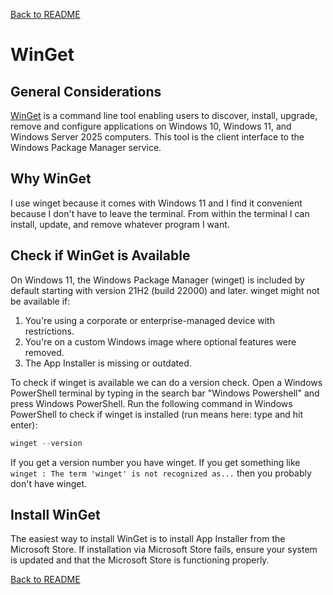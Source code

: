 <a href="../README.md">Back to README</a>

# WinGet

## General Considerations

[WinGet](https://learn.microsoft.com/en-us/windows/package-manager/winget/) is a command line tool enabling users to discover, install, upgrade, remove and configure applications on Windows 10, Windows 11, and Windows Server 2025 computers. This tool is the client interface to the Windows Package Manager service.

## Why WinGet

I use winget because it comes with Windows 11 and I find it convenient because I don't have to leave the terminal. From within the terminal I can install, update, and remove whatever program I want.

## Check if WinGet is Available

On Windows 11, the Windows Package Manager (winget) is included by default starting with version 21H2 (build 22000) and later. winget might not be available if:

1. You're using a corporate or enterprise-managed device with restrictions.
2. You're on a custom Windows image where optional features were removed.
3. The App Installer is missing or outdated.

To check if winget is available we can do a version check. Open a Windows PowerShell terminal by typing in the search bar "Windows Powershell" and press Windows PowerShell. Run the following command in Windows PowerShell to check if winget is installed (run means here: type and hit enter):

```powershell
winget --version
```

If you get a version number you have winget. If you get something like `winget : The term 'winget' is not recognized as...` then you probably don't have winget.

## Install WinGet

The easiest way to install WinGet is to install App Installer from the Microsoft Store. If installation via Microsoft Store fails, ensure your system is updated and that the Microsoft Store is functioning properly.

<a href="../README.md">Back to README</a>